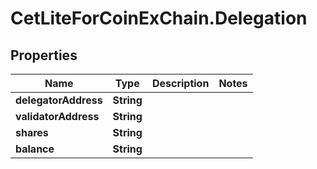 # CetLiteForCoinExChain.Delegation

## Properties
Name | Type | Description | Notes
------------ | ------------- | ------------- | -------------
**delegatorAddress** | **String** |  | 
**validatorAddress** | **String** |  | 
**shares** | **String** |  | 
**balance** | **String** |  | 
